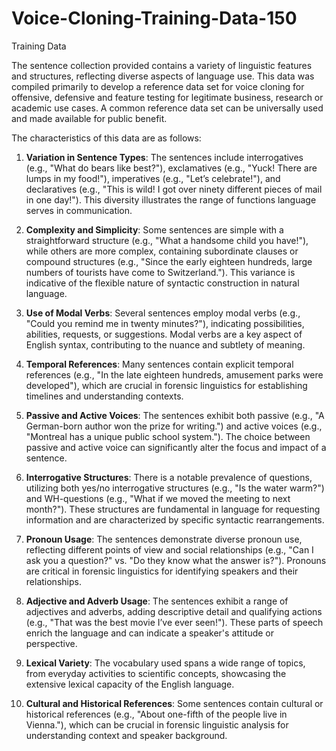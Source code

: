 # Voice-Cloning-Training-Data-150
Training Data 

The sentence collection provided contains a  variety of linguistic features and structures, reflecting diverse aspects of language use. This data was compiled primarily to develop a reference data set for voice cloning for offensive, defensive and feature testing for legitimate business, research or academic use cases. A common reference data set can be universally used and made available for public benefit. 



The characteristics of this data are as follows: 

1. **Variation in Sentence Types**: The sentences include interrogatives (e.g., "What do bears like best?"), exclamatives (e.g., "Yuck! There are lumps in my food!"), imperatives (e.g., "Let’s celebrate!"), and declaratives (e.g., "This is wild! I got over ninety different pieces of mail in one day!"). This diversity illustrates the range of functions language serves in communication.

2. **Complexity and Simplicity**: Some sentences are simple with a straightforward structure (e.g., "What a handsome child you have!"), while others are more complex, containing subordinate clauses or compound structures (e.g., "Since the early eighteen hundreds, large numbers of tourists have come to Switzerland."). This variance is indicative of the flexible nature of syntactic construction in natural language.

3. **Use of Modal Verbs**: Several sentences employ modal verbs (e.g., "Could you remind me in twenty minutes?"), indicating possibilities, abilities, requests, or suggestions. Modal verbs are a key aspect of English syntax, contributing to the nuance and subtlety of meaning.

4. **Temporal References**: Many sentences contain explicit temporal references (e.g., "In the late eighteen hundreds, amusement parks were developed"), which are crucial in forensic linguistics for establishing timelines and understanding contexts.

5. **Passive and Active Voices**: The sentences exhibit both passive (e.g., "A German-born author won the prize for writing.") and active voices (e.g., "Montreal has a unique public school system."). The choice between passive and active voice can significantly alter the focus and impact of a sentence.

6. **Interrogative Structures**: There is a notable prevalence of questions, utilizing both yes/no interrogative structures (e.g., "Is the water warm?") and WH-questions (e.g., "What if we moved the meeting to next month?"). These structures are fundamental in language for requesting information and are characterized by specific syntactic rearrangements.

7. **Pronoun Usage**: The sentences demonstrate diverse pronoun use, reflecting different points of view and social relationships (e.g., "Can I ask you a question?" vs. "Do they know what the answer is?"). Pronouns are critical in forensic linguistics for identifying speakers and their relationships.

8. **Adjective and Adverb Usage**: The sentences exhibit a range of adjectives and adverbs, adding descriptive detail and qualifying actions (e.g., "That was the best movie I’ve ever seen!"). These parts of speech enrich the language and can indicate a speaker's attitude or perspective.

9. **Lexical Variety**: The vocabulary used spans a wide range of topics, from everyday activities to scientific concepts, showcasing the extensive lexical capacity of the English language.

10. **Cultural and Historical References**: Some sentences contain cultural or historical references (e.g., "About one-fifth of the people live in Vienna."), which can be crucial in forensic linguistic analysis for understanding context and speaker background.


